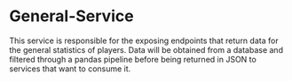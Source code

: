 # General-Service

This service is responsible for the exposing endpoints that return data for the general statistics of players. Data will be obtained from a database and filtered through a pandas pipeline before being returned in JSON to services that want to consume it.
